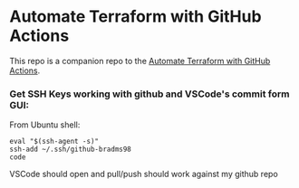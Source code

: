 # Automate Terraform with GitHub Actions


This repo is a companion repo to the [Automate Terraform with GitHub Actions](https://learn.hashicorp.com/tutorials/terraform/github-actions?in=terraform/automation).

### Get SSH Keys working with github and VSCode's commit form GUI:
From Ubuntu shell:
```
eval "$(ssh-agent -s)"
ssh-add ~/.ssh/github-bradms98
code
```

VSCode should open and pull/push should work against my github repo